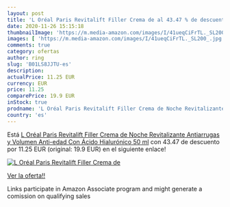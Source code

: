 ```yaml
---
layout: post
title: 'L Oréal Paris Revitalift Filler Crema de al 43.47 % de descuento'
date: 2020-11-26 15:15:18
thumbnailImage: 'https://m.media-amazon.com/images/I/41ueqCiFrTL._SL200_.jpg'
images: [ 'https://m.media-amazon.com/images/I/41ueqCiFrTL._SL200_.jpg' ]
comments: true
category: ofertas
author: ring
slug: 'B01LS8JJTU-es'
description:
actualPrice: 11.25 EUR
currency: EUR
price: 11.25
comparePrice: 19.9 EUR
inStock: true
prodname: 'L Oréal Paris Revitalift Filler Crema de Noche Revitalizante  Antiarrugas y Volumen  Anti-edad  Con Ácido Hialurónico  50 ml'
country: 'es'
---
```


Está [L Oréal Paris Revitalift Filler Crema de Noche Revitalizante  Antiarrugas y Volumen  Anti-edad  Con Ácido Hialurónico  50 ml](https://www.amazon.es/dp/B01LS8JJTU/?tag=tolees-21) con 43.47 de descuento por 11.25 EUR (original: 19.9 EUR) en el siguiente enlace!

[![L Oréal Paris Revitalift Filler Crema de](https://m.media-amazon.com/images/I/41ueqCiFrTL._SL200_.jpg)](https://www.amazon.es/dp/B01LS8JJTU/?tag=tolees-21)

[Ver la oferta!!](https://www.amazon.es/dp/B01LS8JJTU/?tag=tolees-21)

Links participate in Amazon Associate program and might generate a comission on qualifying sales


